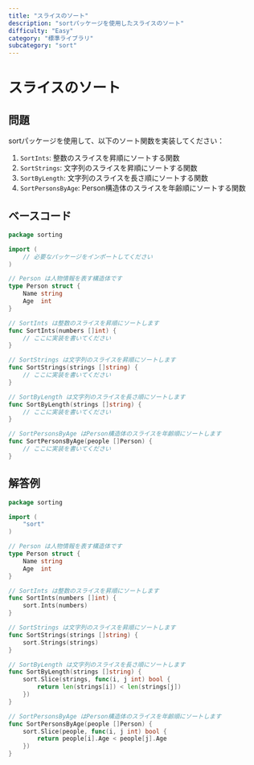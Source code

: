```yaml
---
title: "スライスのソート"
description: "sortパッケージを使用したスライスのソート"
difficulty: "Easy"
category: "標準ライブラリ"
subcategory: "sort"
---
```


# スライスのソート

## 問題

sortパッケージを使用して、以下のソート関数を実装してください：

1. `SortInts`: 整数のスライスを昇順にソートする関数
2. `SortStrings`: 文字列のスライスを昇順にソートする関数
3. `SortByLength`: 文字列のスライスを長さ順にソートする関数
4. `SortPersonsByAge`: Person構造体のスライスを年齢順にソートする関数

## ベースコード

```go
package sorting

import (
	// 必要なパッケージをインポートしてください
)

// Person は人物情報を表す構造体です
type Person struct {
	Name string
	Age  int
}

// SortInts は整数のスライスを昇順にソートします
func SortInts(numbers []int) {
	// ここに実装を書いてください
}

// SortStrings は文字列のスライスを昇順にソートします
func SortStrings(strings []string) {
	// ここに実装を書いてください
}

// SortByLength は文字列のスライスを長さ順にソートします
func SortByLength(strings []string) {
	// ここに実装を書いてください
}

// SortPersonsByAge はPerson構造体のスライスを年齢順にソートします
func SortPersonsByAge(people []Person) {
	// ここに実装を書いてください
}
```

## 解答例

```go
package sorting

import (
	"sort"
)

// Person は人物情報を表す構造体です
type Person struct {
	Name string
	Age  int
}

// SortInts は整数のスライスを昇順にソートします
func SortInts(numbers []int) {
	sort.Ints(numbers)
}

// SortStrings は文字列のスライスを昇順にソートします
func SortStrings(strings []string) {
	sort.Strings(strings)
}

// SortByLength は文字列のスライスを長さ順にソートします
func SortByLength(strings []string) {
	sort.Slice(strings, func(i, j int) bool {
		return len(strings[i]) < len(strings[j])
	})
}

// SortPersonsByAge はPerson構造体のスライスを年齢順にソートします
func SortPersonsByAge(people []Person) {
	sort.Slice(people, func(i, j int) bool {
		return people[i].Age < people[j].Age
	})
}
```

